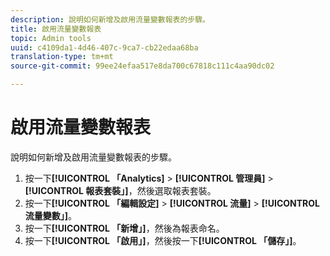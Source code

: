 ```yaml
---
description: 說明如何新增及啟用流量變數報表的步驟。
title: 啟用流量變數報表
topic: Admin tools
uuid: c4109da1-4d46-407c-9ca7-cb22edaa68ba
translation-type: tm+mt
source-git-commit: 99ee24efaa517e8da700c67818c111c4aa90dc02

---
```



# 啟用流量變數報表

說明如何新增及啟用流量變數報表的步驟。

1. 按一下&#x200B;**[!UICONTROL 「Analytics]** > **[!UICONTROL 管理員]** > **[!UICONTROL 報表套裝」]**，然後選取報表套裝。
1. 按一下&#x200B;**[!UICONTROL 「編輯設定]** > **[!UICONTROL 流量]** > **[!UICONTROL 流量變數」]**。
1. 按一下&#x200B;**[!UICONTROL 「新增」]**，然後為報表命名。
1. 按一下&#x200B;**[!UICONTROL 「啟用」]**，然後按一下&#x200B;**[!UICONTROL 「儲存」]**。
